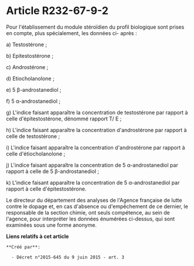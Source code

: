 # Article R232-67-9-2

Pour l'établissement du module stéroïdien du profil biologique sont prises en compte, plus spécialement, les données ci-
après : 

a) Testostérone ; 

b) Epitestostérone ; 

c) Androstérone ; 

d) Etiocholanolone ; 

e) 5 β-androstanediol ; 

f) 5 α-androstanediol ; 

g) L'indice faisant apparaître la concentration de testostérone par rapport à celle d'épitestostérone, dénommé rapport T/
E ; 

h) L'indice faisant apparaître la concentration d'androstérone par rapport à celle de testostérone ; 

i) L'indice faisant apparaître la concentration d'androstérone par rapport à celle d'étiocholanolone ; 

j) L'indice faisant apparaître la concentration de 5 α-androstanediol par rapport à celle de 5 β-androstanediol ; 

k) L'indice faisant apparaître la concentration de 5 α-androstanediol par rapport à celle d'épitestostérone. 

Le directeur du département des analyses de l'Agence française de lutte contre le dopage et, en cas d'absence ou
d'empêchement de ce dernier, le responsable de la section chimie, ont seuls compétence, au sein de l'agence, pour interpréter
les données énumérées ci-dessus, qui sont examinées sous une forme anonyme.

**Liens relatifs à cet article**

	**Créé par**:

	  - Décret n°2015-645 du 9 juin 2015 - art. 3

